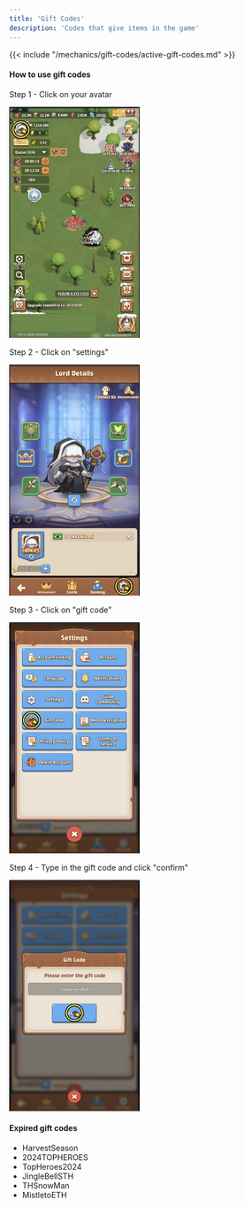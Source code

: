 ```yaml
---
title: 'Gift Codes'
description: 'Codes that give items in the game'
---
```


{{< include "/mechanics/gift-codes/active-gift-codes.md" >}}

#### How to use gift codes

Step 1 - Click on your avatar

![How to use gift codes in Top Heroes step 1](how-to-use-gift-codes-top-heroes-step-1.webp)

Step 2 - Click on "settings"

![How to use gift codes in Top Heroes step 2](how-to-use-gift-codes-top-heroes-step-2.webp)

Step 3 - Click on "gift code"

![How to use gift codes in Top Heroes step 3](how-to-use-gift-codes-top-heroes-step-3.webp)

Step 4 - Type in the gift code and click "confirm"

![How to use gift codes in Top Heroes step 4](how-to-use-gift-codes-top-heroes-step-4.webp)

#### Expired gift codes
- HarvestSeason
- 2024TOPHEROES
- TopHeroes2024
- JingleBellSTH
- THSnowMan
- MistletoETH
